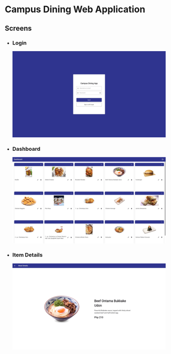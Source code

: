 # Campus Dining Web Application

## Screens

- ### Login
  ![Login Screen](./assets/readme/login.jpg)
- ### Dashboard
  ![Dashboard Screen](./assets/readme/dashboard.jpg)
- ### Item Details
  ![Item Details Screen](./assets/readme/item_details.jpg)
